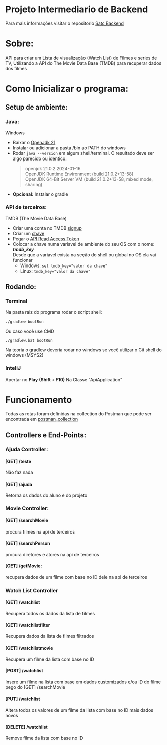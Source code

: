 # Projeto Intermediario de Backend
Para mais informações visitar o repositorio 
[Satc Backend](https://github.com/thiagolarangeiras/backend)

# Sobre:
API para criar um Lista de visualização (Watch List) de Filmes e series de TV, Utilizando a API do The Movie Data Base (TMDB) para recuperar dados dos filmes 

# Como Inicializar o programa:    
## Setup de ambiente:
### Java:
Windows
* Baixar o [OpenJdk 21](https://jdk.java.net/21/)
* Instalar ou adicionar a pasta /bin ao PATH do windows
* Rodar `java --version` em algum shell/terminal. O resultado deve ser algo parecido ou identico:  
    > openjdk 21.0.2 2024-01-16     
    > OpenJDK Runtime Environment (build 21.0.2+13-58)      
    > OpenJDK 64-Bit Server VM (build 21.0.2+13-58, mixed mode, sharing)    
* **Opcional:** Instalar o gradle
### API de terceiros:
TMDB (The Movie Data Base)
* Criar uma conta no TMDB [signup](https://www.themoviedb.org/signup)
* Criar um [chave](https://www.themoviedb.org/settings/api)
* Pegar o [API Read Access Token](https://www.themoviedb.org/settings/api)
* Colocar a chave numa variavel de ambiente do seu OS com o nome: ***tmdb_key***    
  Desde que a variavel exista na seção do shell ou global no OS ela vai funcionar
  * Windows: ```set tmdb_key="valor da chave"```
  * Linux: ```tmdb_key="valor da chave"```

## Rodando:

### Terminal
Na pasta raiz do programa rodar o script shell:
```sh
./gradlew bootRun
```
Ou caso você use CMD
```sh
./gradlew.bat bootRun
```
Na teoria o gradlew deveria rodar no windows se você utilizar o Git shell do windows (MSYS2)    

### InteliJ 
Apertar no **Play** **(Shift + F10)** Na Classe "ApiApplication"


# Funcionamento
Todas as rotas foram definidas na collection do Postman que pode ser encontrada em [postman_collection](./postman_collection.json)

## Controllers e End-Points:

### Ajuda Controller:

#### [GET] /teste
Não faz nada 

#### [GET] /ajuda
Retorna os dados do aluno e do projeto

### Movie Controller:

#### [GET] /searchMovie    
procura filmes na api de terceiros
    
#### [GET] /searchPerson
procura diretores e atores na api de terceiros

#### [GET] /getMovie:     
recupera dados de um filme com base no ID dele na api de terceiros

### Watch List Controller

#### [GET] /watchlist
Recupera todos os dados da lista de filmes

#### [GET] /watchlistfilter
Recupera dados da lista de filmes filtrados

#### [GET] /watchlistmovie
Recupera um filme da lista com base no ID

#### [POST] /watchlist
Insere um filme na lista com base em dados customizados e/ou ID do filme pego do [GET] /searchMovie

#### [PUT] /watchlist 
Altera todos os valores de um filme da lista com base no ID mais dados novos

#### [DELETE] /watchlist
Remove filme da lista com base no ID
